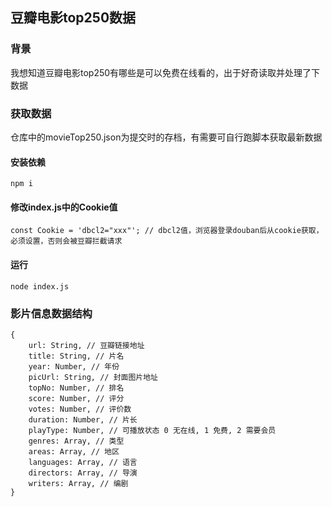 ## 豆瓣电影top250数据

### 背景

我想知道豆瓣电影top250有哪些是可以免费在线看的，出于好奇读取并处理了下数据

### 获取数据
仓库中的movieTop250.json为提交时的存档，有需要可自行跑脚本获取最新数据  
#### 安装依赖
```
npm i
```
#### 修改index.js中的Cookie值
```
const Cookie = 'dbcl2="xxx"'; // dbcl2值，浏览器登录douban后从cookie获取，必须设置，否则会被豆瓣拦截请求
```
#### 运行
```
node index.js
```

### 影片信息数据结构

```
{
	url: String, // 豆瓣链接地址
	title: String, // 片名
	year: Number, // 年份
	picUrl: String, // 封面图片地址
	topNo: Number, // 排名
	score: Number, // 评分
	votes: Number, // 评价数
	duration: Number, // 片长
	playType: Number, // 可播放状态 0 无在线, 1 免费, 2 需要会员
	genres: Array, // 类型
	areas: Array, // 地区
	languages: Array, // 语言
	directors: Array, // 导演
	writers: Array, // 编剧
}
```

